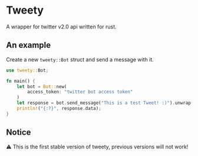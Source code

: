 # Tweety
A wrapper for twitter v2.0 api written for rust.

## An example
Create a new `tweety::Bot` struct and send a message with it.
```rs
use tweety::Bot;

fn main() {
    let bot = Bot::new(
        access_token: "twitter bot access token"
    )
    let response = bot.send_message("This is a test Tweet! :)").unwrap();
    println!("{:?}", response.data);
}
```
## Notice
⚠️ This is the first stable version of tweety, previous versions will not work!